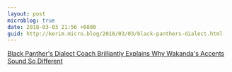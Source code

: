 ```yaml
---
layout: post
microblog: true
date: 2018-03-03 21:56 +0800
guid: http://kerim.micro.blog/2018/03/03/black-panthers-dialect.html
---
```

[Black Panther's Dialect Coach Brilliantly Explains Why Wakanda's Accents Sound So Different](https://io9.gizmodo.com/black-panthers-dialect-coach-brilliantly-explains-why-w-1823243739)
